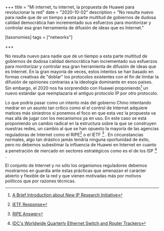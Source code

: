 +++
title = "Mi internet, tu internet, la propuesta de Huawei para revolucionar la red"
date = "2020-10-02"
description = "No resulta nuevo para nadie que de un tiempo a esta parte multitud de gobiernos de dudosa calidad democrática han incrementado sus esfuerzos para monitorizar y controlar esa gran herramienta de difusión de ideas que es Internet."

[taxonomies]
tags = ["networks"]

+++

No resulta nuevo para nadie que de un tiempo a esta parte multitud de gobiernos de dudosa calidad democrática han incrementado sus esfuerzos para monitorizar y controlar esa gran herramienta de difusión de ideas que es Internet. En la gran mayoría de veces, estos intentos se han basado en formas creativas de "doblar" los protocolos existentes con el fin de limitar la difusión de opiniones contrarias a la ideología dominante en esos países. Sin embargo, el 2020 nos ha sorprendido con Huawei proponiendo[^4] un nuevo estándar que reemplazaría el antiguo protocolo IP por otro protocolo. 

Lo que podría pasar como un intento más del gobierno Chino intentando medrar en un asunto tan crítico como el el control de Internet adquiere matices más siniestros si ponemos el foco en que esta vez la propuesta va mas allá de jugar con los mecanismos ya en uso. En este caso se está proponiendo un cambio radical en la estructura sobre la que se construyen nuestras redes, un cambio al que se han opuesto la mayoría de las agencias reguladoras de Internet como el RIPE[^1] o el IETF [^2] . En circunstancias normales, algo tan drástico jamás tendría ninguna oportunidad de éxito, pero no debemos subestimar la influencia de Huawei en Internet en cuanto a penetración de mercado en sectores estratégicos como es el de los ISP [^3] .

El conjunto de Internet y no sólo los organismos reguladores debemos mostrarnos en guardia ante estas prácticas que amenazan el carácter abierto y flexible de la red y que vienen motivadas más por motivos políticos que por razones técnicas.

[^2]: [RIPE Answer](https://www.ripe.net/participate/internet-governance/multi-stakeholder-engagement/ripe-ncc_tsag_new-ip.pdf)
[^1]: [IETF Response](https://datatracker.ietf.org/liaison/1677/)
[^3]: [IDC's Worldwide Quarterly Ethernet Switch and Router Trackers](https://www.idc.com/getdoc.jsp?containerId=prUS46123820)
[^4]: [A Brief Introduction about New IP Research Initiative](https://www.huawei.com/en/industry-insights/innovation/new-ip)


